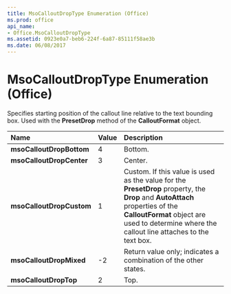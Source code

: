 ```yaml
---
title: MsoCalloutDropType Enumeration (Office)
ms.prod: office
api_name:
- Office.MsoCalloutDropType
ms.assetid: 0923e0a7-beb6-224f-6a87-85111f58ae3b
ms.date: 06/08/2017
---
```



# MsoCalloutDropType Enumeration (Office)

Specifies starting position of the callout line relative to the text bounding box. Used with the  **PresetDrop** method of the **CalloutFormat** object.



|Name|Value|Description|
|:-----|:-----|:-----|
|**msoCalloutDropBottom**|4|Bottom.|
|**msoCalloutDropCenter**|3|Center.|
|**msoCalloutDropCustom**|1|Custom. If this value is used as the value for the  **PresetDrop** property, the **Drop** and **AutoAttach** properties of the **CalloutFormat** object are used to determine where the callout line attaches to the text box.|
|**msoCalloutDropMixed**|-2|Return value only; indicates a combination of the other states. |
|**msoCalloutDropTop**|2|Top.|

